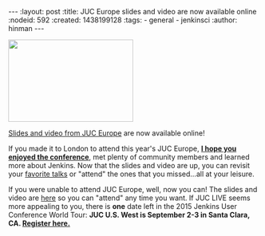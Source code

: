--- :layout: post :title: JUC Europe slides and video are now available online :nodeid: 592 :created: 1438199128 :tags: - general - jenkinsci :author: hinman ---

<img src="http://jenkins-ci.org/sites/default/files/images/london_0.jpg" width="250" height="165" />

[Slides and video from JUC Europe](https://www.cloudbees.com/jenkins/juc-2015/europe) are now available online!

If you made it to London to attend this year's JUC Europe, [**I hope you enjoyed the conference**](https://flic.kr/p/uER3fe), met plenty of community members and learned more about Jenkins. Now that the slides and video are up, you can revisit your [favorite talks](https://www.cloudbees.com/jenkins/juc-2015/abstracts/europe/02-02-1130-cruz) or "attend" the ones that you missed...all at your leisure.

If you were unable to attend JUC Europe, well, now you can! The slides and video are [here](https://www.cloudbees.com/jenkins/juc-2015/europe) so you can "attend" any time you want. If JUC LIVE seems more appealing to you, there is **one** date left in the 2015 Jenkins User Conference World Tour: **JUC U.S. West is September 2-3 in Santa Clara, CA. [Register here.](https://www.cloudbees.com/jenkins/juc-2015/us-west)**
